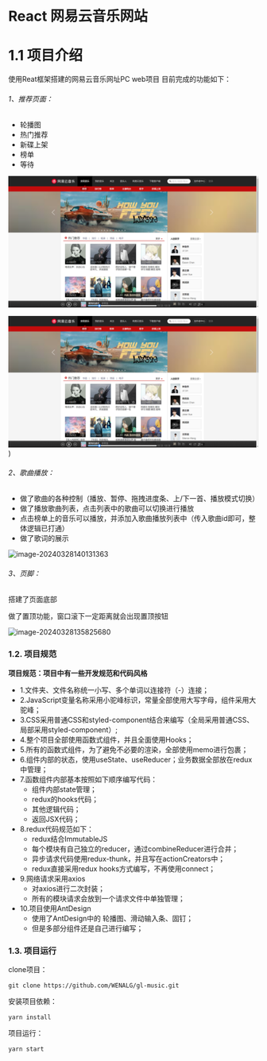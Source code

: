 React 网易云音乐网站
=======

# 1.1 项目介绍

使用Reat框架搭建的网易云音乐网址PC web项目
目前完成的功能如下：

###### 1、推荐页面：

-   轮播图
-   热门推荐
-   新碟上架
-   榜单
-   等待

<div align="center">
  <img src="https://github.com/WENALG/try/blob/master/gl-music-pic/pic1.jpg">
</div>





![image-20240328135731547](https://github.com/WENALG/try/blob/master/gl-music-pic/pic1.jpg))



###### 2、歌曲播放：

- 做了歌曲的各种控制（播放、暂停、拖拽进度条、上/下一首、播放模式切换）
- 做了播放歌曲列表，点击列表中的歌曲可以切换进行播放
- 点击榜单上的音乐可以播放，并添加入歌曲播放列表中（传入歌曲id即可，整体逻辑已打通）
- 做了歌词的展示



![image-20240328140131363](C:\Users\zgl\AppData\Roaming\Typora\typora-user-images\image-20240328140131363.png)



###### 3、页脚：

搭建了页面底部

做了置顶功能，窗口滚下一定距离就会出现置顶按钮

![image-20240328135825680](C:\Users\zgl\AppData\Roaming\Typora\typora-user-images\image-20240328135825680.png)



### 1.2. 项目规范



**项目规范：项目中有一些开发规范和代码风格**

- 1.文件夹、文件名称统一小写、多个单词以连接符（-）连接；
- 2.JavaScript变量名称采用小驼峰标识，常量全部使用大写字母，组件采用大驼峰；
- 3.CSS采用普通CSS和styled-component结合来编写（全局采用普通CSS、局部采用styled-component）;
- 4.整个项目全部使用函数式组件，并且全面使用Hooks；
- 5.所有的函数式组件，为了避免不必要的渲染，全部使用memo进行包裹；
- 6.组件内部的状态，使用useState、useReducer；业务数据全部放在redux中管理；
- 7.函数组件内部基本按照如下顺序编写代码：
  - 组件内部state管理；
  - redux的hooks代码；
  - 其他逻辑代码；
  - 返回JSX代码；
- 8.redux代码规范如下：
  - redux结合ImmutableJS
  - 每个模块有自己独立的reducer，通过combineReducer进行合并；
  - 异步请求代码使用redux-thunk，并且写在actionCreators中；
  - redux直接采用redux hooks方式编写，不再使用connect；
- 9.网络请求采用axios
  - 对axios进行二次封装；
  - 所有的模块请求会放到一个请求文件中单独管理；
- 10.项目使用AntDesign
  - 使用了AntDesign中的 轮播图、滑动输入条、固钉；
  - 但是多部分组件还是自己进行编写；



### 1.3. 项目运行



clone项目：

```
git clone https://github.com/WENALG/gl-music.git
```



安装项目依赖：

```
yarn install
```



项目运行：

```
yarn start
```

